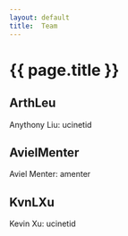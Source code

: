 ```yaml
---
layout: default
title:  Team
---
```


# {{ page.title }}


## ArthLeu
Anythony Liu: ucinetid

## AvielMenter
Aviel Menter: amenter

## KvnLXu
Kevin Xu: ucinetid